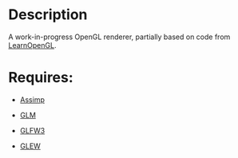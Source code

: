 # Description #

A work-in-progress OpenGL renderer, partially based on code from [LearnOpenGL](http://learnopengl.com/).


# Requires: #

* [Assimp](http://www.assimp.org/)

* [GLM](http://glm.g-truc.net/)

* [GLFW3](http://www.glfw.org/)

* [GLEW](http://glew.sourceforge.net/)
